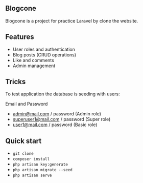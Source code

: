 ## Blogcone
Blogcone is a project for practice Laravel by clone the website.

## Features
+ User roles and authentication
+ Blog posts (CRUD operations)
+ Like and comments
+ Admin management

## Tricks
To test application the database is seeding with users:

Email and Password
- admin@mail.com / password (Admin role)
- superuser1@mail.com / password (Super role)
- user1@mail.com / password (Basic role)

## Quick start
- `git clone` 
- `composer install` 
- `php artisan key:generate` 
- `php artisan migrate --seed`
- `php artisan serve`  